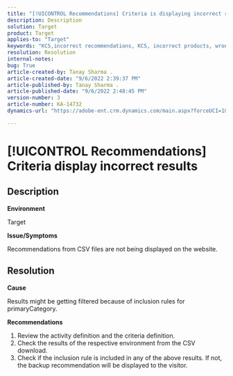 ```yaml
---
title: "[!UICONTROL Recommendations] Criteria is displaying incorrect results"
description: Description
solution: Target
product: Target
applies-to: "Target"
keywords: "KCS,incorrect recommendations, KCS, incorrect products, wrong "
resolution: Resolution
internal-notes: 
bug: True
article-created-by: Tanay Sharma .
article-created-date: "9/6/2022 2:39:37 PM"
article-published-by: Tanay Sharma .
article-published-date: "9/6/2022 2:48:45 PM"
version-number: 3
article-number: KA-14732
dynamics-url: "https://adobe-ent.crm.dynamics.com/main.aspx?forceUCI=1&pagetype=entityrecord&etn=knowledgearticle&id=43ddcfba-f12d-ed11-9db1-002248086735"

---
```

# [!UICONTROL Recommendations] Criteria display incorrect results

## Description


<b>Environment</b>

Target



<b>Issue/Symptoms</b>

Recommendations from CSV files are not being displayed on the website.


## Resolution


<b>Cause</b>

Results might be getting filtered because of inclusion rules for primaryCategory.



<b>Recommendations</b>

1. Review the activity definition and the criteria definition.
2. Check the results of the respective environment from the CSV download.
3. Check if the inclusion rule is included in any of the above results. If not, the backup recommendation will be displayed to the visitor.

